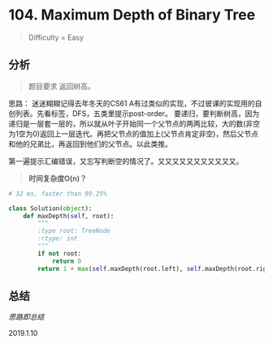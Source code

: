 # 104. Maximum Depth of Binary Tree
> Difficulty = Easy

## 分析

> 题目要求
> 返回树高。

思路：
迷迷糊糊记得去年冬天的CS61 A有过类似的实现，不过彼课的实现用的自创列表。先看标签，DFS，五类里提示post-order。
要递归，要判断树高，因为递归是一层套一层的，所以就从叶子开始同一个父节点的两两比较，大的数(非空为1空为0)返回上一层迭代。再把父节点的值加上(父节点肯定非空)，然后父节点和他的兄弟比，再返回到他们的父节点。以此类推。

第一遍提示汇编错误，又忘写判断空的情况了。又又又又又又又又又又又。

> **时间复杂度O(n)？**

```python
# 32 ms, faster than 99.25%

class Solution(object):
	def maxDepth(self, root):
		"""
		:type root: TreeNode
		:rtype: int
		"""
		if not root:
			return 0
		return 1 + max(self.maxDepth(root.left), self.maxDepth(root.right))
```

## 总结

*思路即总结*

2019.1.10